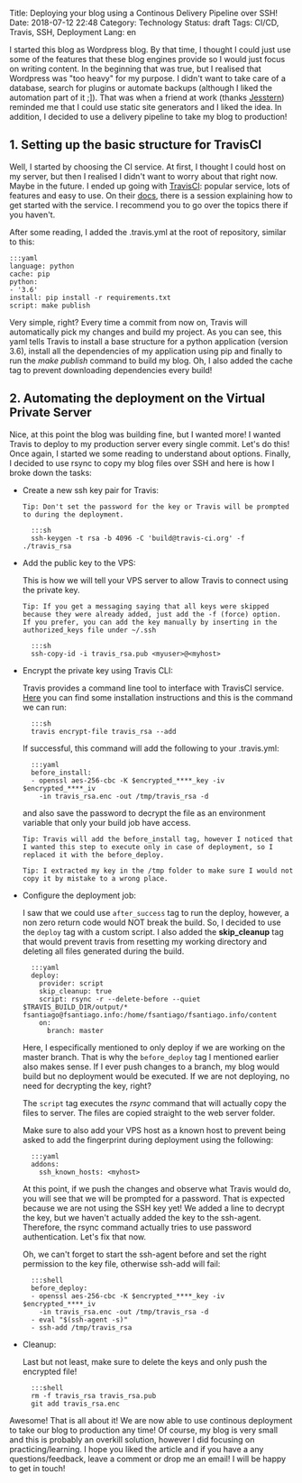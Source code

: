 Title: Deploying your blog using a Continous Delivery Pipeline over SSH!
Date: 2018-07-12 22:48
Category: Technology
Status: draft
Tags: CI/CD, Travis, SSH, Deployment
Lang: en

I started this blog as Wordpress blog. By that time, I thought I could just use some of the features that these blog engines provide so
I would just focus on writing content. In the beginning that was true, but I realised that Wordpress was "too heavy" for my purpose.
I didn't want to take care of a database, search for plugins or automate backups (although I liked the automation part of it ;]).
That was when a friend at work (thanks [Jesstern](http://jsstrn.me/)) reminded me that I could use static site generators and I liked the idea. In addition,
I decided to use a delivery pipeline to take my blog to production!

## 1. Setting up the basic structure for TravisCI
Well, I started by choosing the CI service. At first, I thought I could host on my server, but then I realised I didn't want to worry about that right now. Maybe in the
future. I ended up going with [TravisCI](http://travis-ci.org): popular service, lots of features and easy to use.
On their [docs](https://docs.travis-ci.com/user/getting-started/#To-get-started-with-Travis-CI), there is a session explaining how to get started with the service.
I recommend you to go over the topics there if you haven't.

After some reading, I added the .travis.yml at the root of repository, similar to this:

    :::yaml
    language: python
    cache: pip
    python:
    - '3.6'
    install: pip install -r requirements.txt
    script: make publish

Very simple, right? Every time a commit from now on, Travis will automatically pick my changes and build my project. As you can see, this yaml tells Travis to install
a base structure for a python application (version 3.6), install all the dependencies of my application using pip and finally to run the *make publish* command
to build my blog. Oh, I also added the cache tag to prevent downloading dependencies every build!

## 2. Automating the deployment on the Virtual Private Server
Nice, at this point the blog was building fine, but I wanted more! I wanted Travis to deploy to my production server every single commit. Let's do this!
Once again, I started we some reading to understand about options. Finally, I decided to use rsync to copy my blog files over SSH and here is how I broke down
the tasks:

* Create a new ssh key pair for Travis:

    ```
    Tip: Don't set the password for the key or Travis will be prompted to during the deployment.
    ```

        :::sh
        ssh-keygen -t rsa -b 4096 -C 'build@travis-ci.org' -f ./travis_rsa

* Add the public key to the VPS:

    This is how we will tell your VPS server to allow Travis to connect using the private key.

    ```
    Tip: If you get a messaging saying that all keys were skipped because they were already added, just add the -f (force) option.
    If you prefer, you can add the key manually by inserting in the authorized_keys file under ~/.ssh
    ```

        :::sh
        ssh-copy-id -i travis_rsa.pub <myuser>@<myhost>


* Encrypt the private key using Travis CLI:

    Travis provides a command line tool to interface with TravisCI service. [Here](https://github.com/travis-ci/travis.rb#installation) you can find
 some installation instructions and this is the command we can run:

        :::sh
        travis encrypt-file travis_rsa --add

    If successful, this command will add the following to your .travis.yml:

        :::yaml
        before_install:
        - openssl aes-256-cbc -K $encrypted_****_key -iv $encrypted_****_iv
          -in travis_rsa.enc -out /tmp/travis_rsa -d

    and also save the password to decrypt the file as an environment variable that only your build job have access.

    ```
    Tip: Travis will add the before_install tag, however I noticed that I wanted this step to execute only in case of deployment, so I
    replaced it with the before_deploy.
    ```

    ```
    Tip: I extracted my key in the /tmp folder to make sure I would not copy it by mistake to a wrong place.
    ```

* Configure the deployment job:

    I saw that we could use `after_success` tag to run the deploy, however, a non zero return code would NOT break the build. So, I decided to use the `deploy` tag
    with a  custom script. I also added the **skip_cleanup** tag that would prevent travis from resetting my working directory and deleting all files generated
    during the build.

        :::yaml
        deploy:
          provider: script
          skip_cleanup: true
          script: rsync -r --delete-before --quiet $TRAVIS_BUILD_DIR/output/* fsantiago@fsantiago.info:/home/fsantiago/fsantiago.info/content
          on:
            branch: master

    Here, I especifically mentioned to only deploy if we are working on the master branch. That is why the `before_deploy` tag I mentioned earlier
    also makes sense. If I ever push changes to a branch, my blog would build but no deployment would be executed. If we are not deploying, no need
    for decrypting the key, right?

    The `script` tag executes the *rsync* command that will actually copy the files to server. The files are copied straight to the web server folder.

    Make sure to also add your VPS host as a known host to prevent being asked to add the fingerprint during deployment using the following:

        :::yaml
        addons:
          ssh_known_hosts: <myhost>

    At this point, if we push the changes and observe what Travis would do, you will see that we will be prompted for a password.
    That is expected because we are not using the SSH key yet! We added a line to decrypt the key, but we haven't actually added the key to the ssh-agent. Therefore,
    the rsync command actually tries to use password authentication. Let's fix that now.

    Oh, we can't forget to start the ssh-agent before and set the right permission to the key file, otherwise ssh-add will fail:

        :::shell
        before_deploy:
        - openssl aes-256-cbc -K $encrypted_****_key -iv $encrypted_****_iv
          -in travis_rsa.enc -out /tmp/travis_rsa -d
        - eval "$(ssh-agent -s)"
        - ssh-add /tmp/travis_rsa

* Cleanup:

    Last but not least, make sure to delete the keys and only push the encrypted file!

        :::shell
        rm -f travis_rsa travis_rsa.pub
        git add travis_rsa.enc


Awesome! That is all about it! We are now able to use continous deployment to take our blog to production any time! Of course, my blog is very small and this is
probably an overkill solution, however I did focusing on practicing/learning. I hope you liked the article and if you have a any questions/feedback, leave a comment
 or drop me an email! I will be happy to get in touch!
